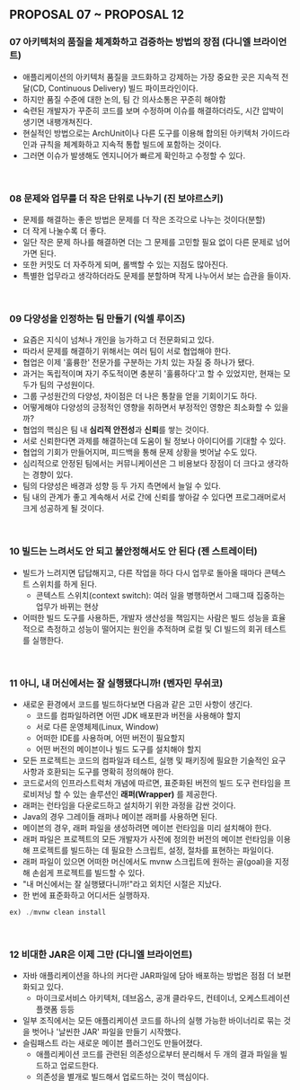 ## PROPOSAL 07 ~ PROPOSAL 12

### 07 아키텍처의 품질을 체계화하고 검증하는 방법의 장점 (다니엘 브라이언트) 
  - 애플리케이션의 아키텍처 품질을 코드화하고 강제하는 가장 중요한 곳은 지속적 전달(CD, Continuous Delivery) 빌드 파이프라인이다.
  - 하지만 품질 수준에 대한 논의, 팀 간 의사소통은 꾸준히 해야함
  - 숙련된 개발자가 꾸준히 코드를 보며 수정하며 이슈를 해결하더라도, 시간 압박이 생기면 내팽개쳐진다.
  - 현실적인 방법으로는 ArchUnit이나 다른 도구를 이용해 합의된 아키텍처 가이드라인과 규칙을 체계화하고 지속적 통합 빌드에 포함하는 것이다.
  - 그러면 이슈가 발생해도 엔지니어가 빠르게 확인하고 수정할 수 있다.

<br>

### 08 문제와 업무를 더 작은 단위로 나누기 (진 보야르스키)
  - 문제를 해결하는 좋은 방법은 문제를 더 작은 조각으로 나누는 것이다(분할)
  - 더 작게 나눌수록 더 좋다.
  - 일단 작은 문제 하나를 해결하면 더는 그 문제를 고민할 필요 없이 다른 문제로 넘어가면 된다.
  - 또한 커밋도 더 자주하게 되며, 롤백할 수 있는 지점도 많아진다.
  - 특별한 업무라고 생각하더라도 문제를 분할하며 작게 나누어서 보는 습관을 들이자.

<br>

### 09 다양성을 인정하는 팀 만들기 (익셀 루이즈)
  - 요즘은 지식이 넘쳐나 개인을 능가하고 더 전문화되고 있다.
  - 따라서 문제를 해결하기 위해서는 여러 팀이 서로 협업해야 한다.
  - 협업은 이제 '훌륭한' 전문가를 구분하는 가치 있는 자질 중 하나가 됐다.
  - 과거는 독립적이며 자기 주도적이면 충분히 '훌륭하다'고 할 수 있었지만, 현재는 모두가 팀의 구성원이다.
  - 그룹 구성원간의 다양성, 차이점은 더 나은 통찰을 얻을 기회이기도 하다.
  - 어떻게해야 다양성의 긍정적인 영향을 취하면서 부정적인 영향은 최소화할 수 있을까?
  - 협업의 핵심은 팀 내 **심리적 안전성**과 **신뢰**를 쌓는 것이다.
  - 서로 신뢰한다면 과제를 해결하는데 도움이 될 정보나 아이디어를 기대할 수 있다.
  - 협업의 기회가 만들어지며, 피드백을 통해 문제 상황을 벗어날 수도 있다.
  - 심리적으로 안정된 팀에서는 커뮤니케이션은 그 비용보다 장점이 더 크다고 생각하는 경향이 있다.
  - 팀의 다양성은 배경과 성향 등 두 가지 측면에서 늘일 수 있다.
  - 팀 내의 관계가 좋고 계속해서 서로 간에 신뢰를 쌓아갈 수 있다면 프로그래머로서 크게 성공하게 될 것이다.

<br>

### 10 빌드는 느려서도 안 되고 불안정해서도 안 된다 (젠 스트레이터)
  - 빌드가 느려지면 답답해지고, 다른 작업을 하다 다시 업무로 돌아올 때마다 콘텍스트 스위치를 하게 된다.
    - 콘텍스트 스위치(context switch): 여러 일을 병행하면서 그때그때 집중하는 업무가 바뀌는 현상
  - 어떠한 빌드 도구를 사용하든, 개발자 생산성을 책임지는 사람은 빌드 성능을 효율적으로 측정하고 성능이 떨어지는 원인을 추적하며 로컬 및 CI 빌드의 회귀 테스트를 실행한다.
  
<br>

### 11 아니, 내 머신에서는 잘 실행됐다니까! (벤자민 무쉬코)
  - 새로운 환경에서 코드를 빌드하다보면 다음과 같은 고민 사항이 생긴다.
    - 코드를 컴파일하려면 어떤 JDK 배포판과 버전을 사용해야 할지
    - 서로 다른 운영체제(Linux, Window)
    - 어떠한 IDE를 사용하며, 어떤 버전이 필요할지
    - 어떤 버전의 메이븐이나 빌드 도구를 설치해야 할지
  - 모든 프로젝트는 코드의 컴파일과 테스트, 실행 및 패키징에 필요한 기술적인 요구 사항과 호환되는 도구를 명확히 정의해야 한다.
  - 코드로서의 인프라스트럭처 개념에 따르면, 표준화된 버전의 빌드 도구 런타임을 프로비저닝 할 수 있는 솔루션인 **래퍼(Wrapper)** 를 제공한다.
  - 래퍼는 런타임을 다운로드하고 설치하기 위한 과정을 감싼 것이다.
  - Java의 경우 그레이들 래퍼나 메이븐 래퍼를 사용하면 된다.
  - 메이븐의 경우, 래퍼 파일을 생성하려면 메이븐 런타임을 미리 설치해야 한다.
  - 래퍼 파일은 프로젝트의 모든 개발자가 사전에 정의한 버전의 메이븐 런타임을 이용해 프로젝트를 빌드하는 데 필요한 스크립트, 설정, 절차를 표현하는 파일이다.
  - 래퍼 파일이 있으면 어떠한 머신에서도 mvnw 스크립트에 원하는 골(goal)을 지정해 손쉽게 프로젝트를 빌드할 수 있다.
  - "내 머신에서는 잘 실행됐다니까!"라고 외치던 시절은 지났다.
  - 한 번에 표준화하고 어디서든 실행하자.

```java
ex) ./mvnw clean install
```

<br>

### 12 비대한 JAR은 이제 그만 (다니엘 브라이언트)
  - 자바 애플리케이션을 하나의 커다란 JAR파일에 담아 배포하는 방법은 점점 더 보편화되고 있다.
    - 마이크로서비스 아키텍처, 데브옵스, 공개 클라우드, 컨테이너, 오케스트레이션 플랫폼 등등
  - 일부 조직에서는 모든 애플리케이션 코드를 하나의 실행 가능한 바이너리로 묶는 것을 벗어나 '날씬한 JAR' 파일을 만들기 시작했다.
  - 슬림패스트 라는 새로운 메이븐 플러그인도 만들어졌다.
    - 애플리케이션 코드를 관련된 의존성으로부터 분리해서 두 개의 결과 파일을 빌드하고 업로드한다.
    - 의존성을 별개로 빌드해서 업로드하는 것이 핵심이다.
